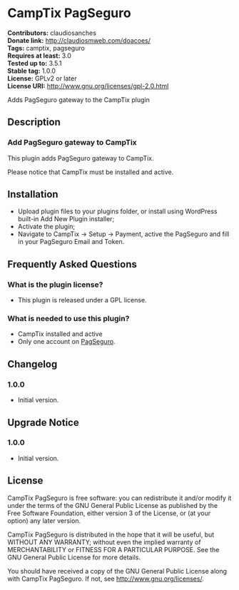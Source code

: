# CampTix PagSeguro #
**Contributors:** claudiosanches  
**Donate link:** http://claudiosmweb.com/doacoes/  
**Tags:** camptix, pagseguro  
**Requires at least:** 3.0  
**Tested up to:** 3.5.1  
**Stable tag:** 1.0.0  
**License:** GPLv2 or later  
**License URI:** http://www.gnu.org/licenses/gpl-2.0.html  

Adds PagSeguro gateway to the CampTix plugin

## Description ##

### Add PagSeguro gateway to CampTix ###

This plugin adds PagSeguro gateway to CampTix.

Please notice that CampTix must be installed and active.

## Installation ##

* Upload plugin files to your plugins folder, or install using WordPress built-in Add New Plugin installer;
* Activate the plugin;
* Navigate to CampTix -> Setup -> Payment, active the PagSeguro and fill in your PagSeguro Email and Token.

## Frequently Asked Questions ##

### What is the plugin license? ###

* This plugin is released under a GPL license.

### What is needed to use this plugin? ###

* CampTix installed and active
* Only one account on [PagSeguro](http://pagseguro.uol.com.br/ "PagSeguro").

## Changelog ##

### 1.0.0 ###

* Initial version.

## Upgrade Notice ##

### 1.0.0 ###

* Initial version.

## License ##

CampTix PagSeguro is free software: you can redistribute it and/or modify it under the terms of the GNU General Public License as published by the Free Software Foundation, either version 3 of the License, or (at your option) any later version.

CampTix PagSeguro is distributed in the hope that it will be useful, but WITHOUT ANY WARRANTY; without even the implied warranty of MERCHANTABILITY or FITNESS FOR A PARTICULAR PURPOSE. See the GNU General Public License for more details.

You should have received a copy of the GNU General Public License along with CampTix PagSeguro. If not, see <http://www.gnu.org/licenses/>.
